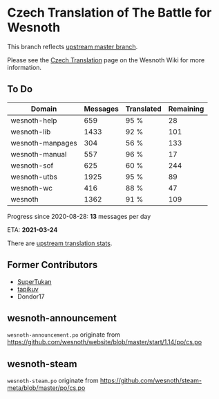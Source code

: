 # Czech Translation of The Battle for Wesnoth

This branch reflects [upstream master branch](https://github.com/wesnoth/wesnoth/tree/master).

Please see the [Czech Translation](https://wiki.wesnoth.org/CzechTranslation) page on the Wesnoth Wiki for more information.
## To Do

Domain | Messages | Translated | Remaining
------ | -------- | ---------- | ---------
wesnoth-help | 659 | 95 % | 28
wesnoth-lib | 1433 | 92 % | 101
wesnoth-manpages | 304 | 56 % | 133
wesnoth-manual | 557 | 96 % | 17
wesnoth-sof | 625 | 60 % | 244
wesnoth-utbs | 1925 | 95 % | 89
wesnoth-wc | 416 | 88 % | 47
wesnoth | 1362 | 91 % | 109

Progress since 2020-08-28: **13** messages per day

ETA: **2021-03-24**

There are [upstream translation stats](https://www.wesnoth.org/gettext/?view=langs&version=master&lang=cs).

## Former Contributors
- [SuperTukan](https://github.com/SuperTukan)
- [tapikuv](https://github.com/tapikuv)
- Dondor17

## wesnoth-announcement
`wesnoth-announcement.po` originate from https://github.com/wesnoth/website/blob/master/start/1.14/po/cs.po

## wesnoth-steam
`wesnoth-steam.po` originate from https://github.com/wesnoth/steam-meta/blob/master/po/cs.po
